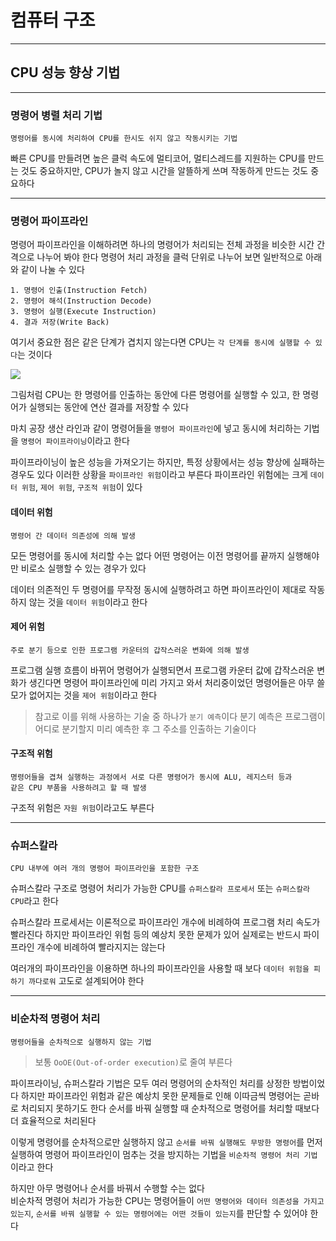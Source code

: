 # 컴퓨터 구조
---
## CPU 성능 향상 기법
---
### 명령어 병렬 처리 기법
```
명령어를 동시에 처리하여 CPU를 한시도 쉬지 않고 작동시키는 기법
```
빠른 CPU를 만들려면 높은 클럭 속도에 멀티코어, 멀티스레드를 지원하는 CPU를 만드는 것도 중요하지만, CPU가 놀지 않고 시간을 알뜰하게 쓰며 작동하게 만드는 것도 중요하다

---
### 명령어 파이프라인
명령어 파이프라인을 이해하려면 하나의 명령어가 처리되는 전체 과정을 비슷한 시간 간격으로 나누어 봐야 한다
명령어 처리 과정을 클럭 단위로 나누어 보면 일반적으로 아래와 같이 나눌 수 있다
```
1. 명령어 인출(Instruction Fetch)
2. 명령어 해석(Instruction Decode)
3. 명령어 실행(Execute Instruction)
4. 결과 저장(Write Back)
```

여기서 중요한 점은 같은 단계가 겹치지 않는다면 CPU는 `각 단계를 동시에 실행할 수 있다`는 것이다

![](https://velog.velcdn.com/images/thdgusrbek/post/8a211a86-07a9-4059-b88c-75cea61adedf/image.png)

그림처럼 CPU는 한 명령어를 인출하는 동안에 다른 명령어를 실행할 수 있고, 한 명령어가 실행되는 동안에 연산 결과를 저장할 수 있다

마치 공장 생산 라인과 같이 명령어들을 `명령어 파이프라인`에 넣고 동시에 처리하는 기법을 `명령어 파이프라이닝`이라고 한다

파이프라이닝이 높은 성능을 가져오기는 하지만, 특정 상황에서는 성능 향상에 실패하는 경우도 있다
이러한 상황을 `파이프라인 위험`이라고 부른다
파이프라인 위험에는 크게 `데이터 위험`, `제어 위험`, `구조적 위험`이 있다

#### 데이터 위험
```
명령어 간 데이터 의존성에 의해 발생
```
모든 명령어를 동시에 처리할 수는 없다
어떤 명령어는 이전 명령어를 끝까지 실행해야만 비로소 실행할 수 있는 경우가 있다

데이터 의존적인 두 명령어를 무작정 동시에 실행하려고 하면 파이프라인이 제대로 작동하지 않는 것을 `데이터 위험`이라고 한다

#### 제어 위험
```
주로 분기 등으로 인한 프로그램 카운터의 갑작스러운 변화에 의해 발생
```
프로그램 실행 흐름이 바뀌어 명령어가 실행되면서 프로그램 카운터 값에 갑작스러운 변화가 생긴다면 명령어 파이프라인에 미리 가지고 와서 처리중이었던 명령어들은 아무 쓸모가 없어지는 것을 `제어 위험`이라고 한다
> 참고로 이를 위해 사용하는 기술 중 하나가 `분기 예측`이다
분기 예측은 프로그램이 어디로 분기할지 미리 예측한 후 그 주소를 인출하는 기술이다

#### 구조적 위험
```
명령어들을 겹쳐 실행하는 과정에서 서로 다른 명령어가 동시에 ALU, 레지스터 등과 
같은 CPU 부품을 사용하려고 할 때 발생
```
구조적 위험은 `자원 위험`이라고도 부른다

---
### 슈퍼스칼라
```
CPU 내부에 여러 개의 명령어 파이프라인을 포함한 구조
```
슈퍼스칼라 구조로 명령어 처리가 가능한 CPU를 `슈퍼스칼라 프로세서` 또는 `슈퍼스칼라 CPU`라고 한다

슈퍼스칼라 프로세서는 이론적으로 파이프라인 개수에 비례하여 프로그램 처리 속도가 빨라진다
하지만 파이프라인 위험 등의 예상치 못한 문제가 있어 실제로는 반드시 파이프라인 개수에 비례하여 빨라지지는 않는다

여러개의 파이프라인을 이용하면 하나의 파이프라인을 사용할 때 보다 `데이터 위험을 피하기 까다로워` 고도로 설계되어야 한다

---
### 비순차적 명령어 처리
```
명령어들을 순차적으로 실행하지 않는 기법
```
> 보통 `OoOE(Out-of-order execution)`로 줄여 부른다

파이프라이닝, 슈퍼스칼라 기법은 모두 여러 명령어의 순차적인 처리를 상정한 방법이었다
하지만 파이프라인 위험과 같은 예상치 못한 문제들로 인해 이따금씩 명령어는 곧바로 처리되지 못하기도 한다
순서를 바꿔 실행할 때 순차적으로 명령어를 처리할 때보다 더 효율적으로 처리된다

이렇게 명령어를 순차적으로만 실행하지 않고 `순서를 바꿔 실행해도 무방한 명령어`를 먼저 실행하여 명령어 파이프라인이 멈추는 것을 방지하는 기법을 `비순차적 명령어 처리 기법`이라고 한다

하지만 아무 명령어나 순서를 바꿔서 수행할 수는 없다   
비순차적 명령어 처리가 가능한 CPU는 명령어들이 `어떤 명령어와 데이터 의존성을 가지고 있는지`, `순서를 바꿔 실행할 수 있는 명령어에는 어떤 것들이 있는지`를 판단할 수 있어야 한다